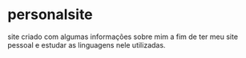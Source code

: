 # personalsite

site criado com algumas informações sobre mim a fim de ter meu site pessoal e estudar as linguagens nele utilizadas.
